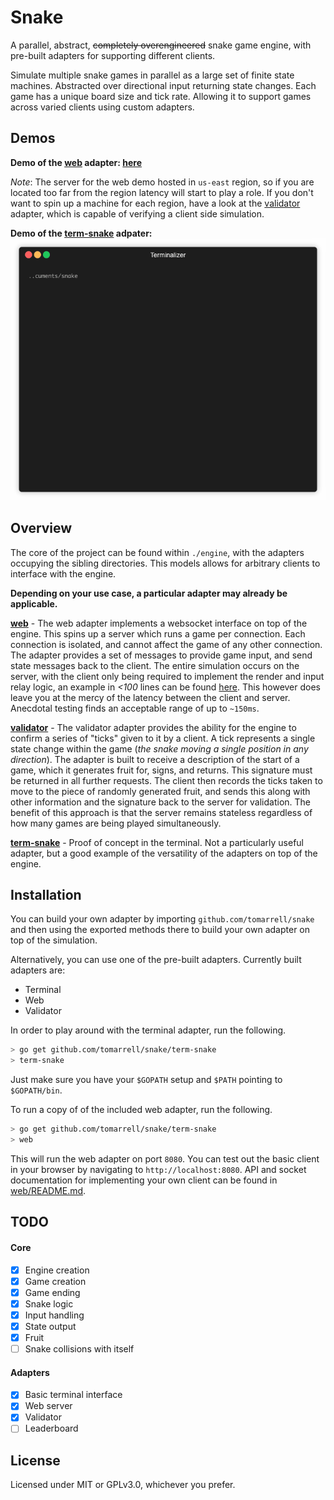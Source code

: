 # Snake
A parallel, abstract, ~~completely overengineered~~ snake game engine, with pre-built adapters for supporting different clients.

Simulate multiple snake games in parallel as a large set of finite state machines. Abstracted over directional input returning state changes. Each game has a unique board size and tick rate. Allowing it to support games across varied clients using custom adapters.

## Demos
**Demo of the [web](./web) adapter: [here](http://dev.tomarrell.com:8081)**

*Note*: The server for the web demo hosted in `us-east` region, so if you are located too far from the region latency will start to play a role. If you don't want to spin up a machine for each region, have a look at the [validator](./validator) adapter, which is capable of verifying a client side simulation.

**Demo of the [term-snake](./term-snake) adpater:**
![Term-snake](./images/term_snake_demo.gif)

## Overview
The core of the project can be found within `./engine`, with the adapters occupying the sibling directories. This models allows for arbitrary clients to interface with the engine.

**Depending on your use case, a particular adapter may already be applicable.**

**[web](./web)** - The web adapter implements a websocket interface on top of the engine. This spins up a server which runs a game per connection. Each connection is isolated, and cannot affect the game of any other connection. The adapter provides a set of messages to provide game input, and send state messages back to the client. The entire simulation occurs on the server, with the client only being required to implement the render and input relay logic, an example in *&#60;100* lines can be found [here](./web/static/index.html). This however does leave you at the mercy of the latency between the client and server. Anecdotal testing finds an acceptable range of up to `~150ms`.

**[validator](./validator)** - The validator adapter provides the ability for the engine to confirm a series of "ticks" given to it by a client. A tick represents a single state change within the game (*the snake moving a single position in any direction*). The adapter is built to receive a description of the start of a game, which it generates fruit for, signs, and returns. This signature must be returned in all further requests. The client then records the ticks taken to move to the piece of randomly generated fruit, and sends this along with other information and the signature back to the server for validation. The benefit of this approach is that the server remains stateless regardless of how many games are being played simultaneously.

**[term-snake](./term-snake)** - Proof of concept in the terminal. Not a particularly useful adapter, but a good example of the versatility of the adapters on top of the engine.

## Installation
You can build your own adapter by importing `github.com/tomarrell/snake` and then using the exported methods there to build your own adapter on top of the simulation.

Alternatively, you can use one of the pre-built adapters. Currently built adapters are:
- Terminal
- Web
- Validator

In order to play around with the terminal adapter, run the following.
```bash
> go get github.com/tomarrell/snake/term-snake
> term-snake
```

Just make sure you have your `$GOPATH` setup and `$PATH` pointing to `$GOPATH/bin`.

To run a copy of of the included web adapter, run the following.
```bash
> go get github.com/tomarrell/snake/term-snake
> web
```
This will run the web adapter on port `8080`. You can test out the basic client in your browser by navigating to `http://localhost:8080`. API and socket documentation for implementing your own client can be found in [web/README.md](./web/README.md).

## TODO

#### Core
- [x] Engine creation
- [x] Game creation
- [x] Game ending
- [x] Snake logic
- [x] Input handling
- [x] State output
- [x] Fruit
- [ ] Snake collisions with itself

#### Adapters
- [x] Basic terminal interface
- [x] Web server
- [x] Validator
- [ ] Leaderboard

## License
Licensed under MIT or GPLv3.0, whichever you prefer.
